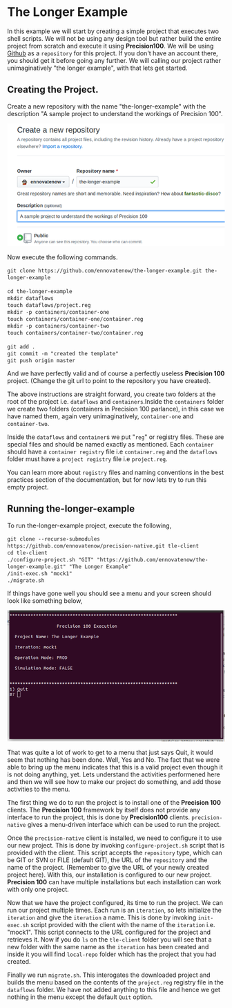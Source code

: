 # The Longer Example
In this example we will start by creating a simple project that executes two shell scripts. We will not be using any design tool but rather build the entire project from scratch and execute it using **Precision100**. We will be using [Github](https://github.com) as a `repository` for this project. If you don't have an account there, you should get it before going any further. We will calling our project rather unimaginatively "the longer example", with that lets get started.

## Creating the Project.
Create a new repository with the name "the-longer-example" with the description "A sample project to understand the workings of Precision 100". 

![Create a new repository](./images/create-repository.png)

Now execute the following commands.
```
git clone https://github.com/ennovatenow/the-longer-example.git the-longer-example

cd the-longer-example
mkdir dataflows
touch dataflows/project.reg
mkdir -p containers/container-one
touch containers/container-one/container.reg
mkdir -p containers/container-two
touch containers/container-two/container.reg

git add .
git commit -m "created the template"
git push origin master
```
And we have perfectly valid and of course a perfectly useless **Precision 100** project. (Change the git url to point to the repository you have created). 


The above instructions are straight forward, you create two folders at the root of the project i.e. `dataflows` and `containers`.Inside the `containers` folder we create two folders (containers in Precision 100 parlance), in this case we have named them, again very unimaginatively, `container-one` and `container-two`. 

Inside the `dataflows` and `container`s we put "`reg`" or registry files. These are special files and should be named exactly as mentioned. Each `container` should have a `container registry` file i.e `container.reg` and the `dataflows` folder must have a `project registry` file i.e `project.reg`. 

You can learn more about `registry` files and naming conventions in the best practices section of the documentation, but for now lets try to run this empty project.

## Running the-longer-example
To run the-longer-example project, execute the following,
```
git clone --recurse-submodules https://github.com/ennovatenow/precision-native.git tle-client
cd tle-client
./configure-project.sh "GIT" "https://github.com/ennovatenow/the-longer-example.git" "The Longer Example"
/init-exec.sh "mock1"
./migrate.sh
```

If things have gone well you should see a menu and your screen should look like something below,

![The longer-example menu](./images/the-longer-example-menu.png)

That was quite a lot of work to get to a menu that just says Quit, it would seem that nothing has been done. Well, Yes and No. The fact that we were able to bring up the menu indicates that this is a valid project even though it is not doing anything, yet. Lets understand the activities performened here and then we will see how to make our project do something, and add those activities to the menu.

The first thing we do to run the project is to install one of the **Precision 100** clients. The **Precision 100** framework by itself does not provide any interface to run the project, this is done by **Precision100** clients. `precision-native` gives a menu-driven interface which can be used to run the project. 

Once the `precision-native` client is installed, we need to configure it to use our new project. This is done by invoking `configure-project.sh` script that is provided with the client. This script accepts the `repository` type, which can be GIT or SVN or FILE (default GIT), the URL of the `repository` and the name of the project. (Remember to give the URL of your newly created project here). With this, our installation is configured to our new project. **Precision 100** can have multiple installations but each installation can work with only one project.

Now that we have the project configured, its time to run the project. We can run our project multiple times. Each run is an `iteration`, so lets initialize the `iteration` and give the `iteration` a name. This is done by invoking `init-exec.sh` script provided with the client with the name of the `iteration` i.e. "mock1". This script connects to the URL configured for the project and retrieves it. Now if you do `ls` on the `tle-client` folder you will see that a new folder with the same name as the `iteration` has been created and inside it you will find `local-repo` folder which has the project that you had created.

Finally we run `migrate.sh`. This interogates the downloaded project and builds the menu based on the contents of the `project.reg` registry file in the `dataflows` folder. We have not added anything to this file and hence we get nothing in the menu except the default `Quit` option.



